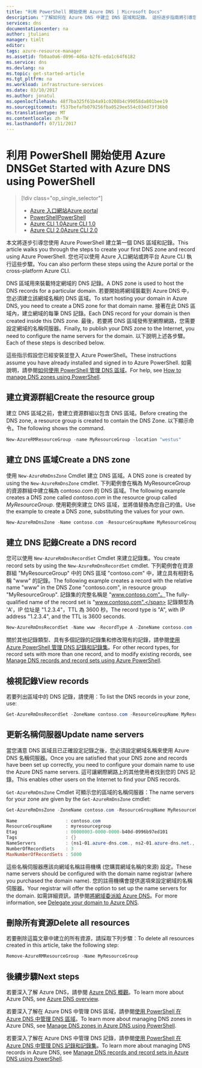 ```yaml
---
title: "利用 PowerShell 開始使用 Azure DNS | Microsoft Docs"
description: "了解如何在 Azure DNS 中建立 DNS 區域和記錄。 這份逐步指南將引導您使用 PowerShell 建立和管理第一個 DNS 區域和記錄。"
services: dns
documentationcenter: na
author: jtuliani
manager: timlt
editor: 
tags: azure-resource-manager
ms.assetid: fb0aa0a6-d096-4d6a-b2f6-eda1c64f6182
ms.service: dns
ms.devlang: na
ms.topic: get-started-article
ms.tgt_pltfrm: na
ms.workload: infrastructure-services
ms.date: 03/10/2017
ms.author: jonatul
ms.openlocfilehash: 48f7ba325f61b4a91c0208b4c99058da801bee19
ms.sourcegitcommit: f537befafb079256fba0529ee554c034d73f36b0
ms.translationtype: MT
ms.contentlocale: zh-TW
ms.lasthandoff: 07/11/2017
---
```

# <a name="get-started-with-azure-dns-using-powershell"></a><span data-ttu-id="dfaa9-104">利用 PowerShell 開始使用 Azure DNS</span><span class="sxs-lookup"><span data-stu-id="dfaa9-104">Get Started with Azure DNS using PowerShell</span></span>

> [!div class="op_single_selector"]
> * [<span data-ttu-id="dfaa9-105">Azure 入口網站</span><span class="sxs-lookup"><span data-stu-id="dfaa9-105">Azure portal</span></span>](dns-getstarted-portal.md)
> * [<span data-ttu-id="dfaa9-106">PowerShell</span><span class="sxs-lookup"><span data-stu-id="dfaa9-106">PowerShell</span></span>](dns-getstarted-powershell.md)
> * [<span data-ttu-id="dfaa9-107">Azure CLI 1.0</span><span class="sxs-lookup"><span data-stu-id="dfaa9-107">Azure CLI 1.0</span></span>](dns-getstarted-cli-nodejs.md)
> * [<span data-ttu-id="dfaa9-108">Azure CLI 2.0</span><span class="sxs-lookup"><span data-stu-id="dfaa9-108">Azure CLI 2.0</span></span>](dns-getstarted-cli.md)

<span data-ttu-id="dfaa9-109">本文將逐步引導您使用 Azure PowerShell 建立第一個 DNS 區域和記錄。</span><span class="sxs-lookup"><span data-stu-id="dfaa9-109">This article walks you through the steps to create your first DNS zone and record using Azure PowerShell.</span></span> <span data-ttu-id="dfaa9-110">您也可以使用 Azure 入口網站或跨平台 Azure CLI 執行這些步驟。</span><span class="sxs-lookup"><span data-stu-id="dfaa9-110">You can also perform these steps using the Azure portal or the cross-platform Azure CLI.</span></span>

<span data-ttu-id="dfaa9-111">DNS 區域用來裝載特定網域的 DNS 記錄。</span><span class="sxs-lookup"><span data-stu-id="dfaa9-111">A DNS zone is used to host the DNS records for a particular domain.</span></span> <span data-ttu-id="dfaa9-112">若要開始將網域裝載到 Azure DNS 中，您必須建立該網域名稱的 DNS 區域。</span><span class="sxs-lookup"><span data-stu-id="dfaa9-112">To start hosting your domain in Azure DNS, you need to create a DNS zone for that domain name.</span></span> <span data-ttu-id="dfaa9-113">接著在此 DNS 區域內，建立網域的每筆 DNS 記錄。</span><span class="sxs-lookup"><span data-stu-id="dfaa9-113">Each DNS record for your domain is then created inside this DNS zone.</span></span> <span data-ttu-id="dfaa9-114">最後，若要將 DNS 區域發佈至網際網路，您需要設定網域的名稱伺服器。</span><span class="sxs-lookup"><span data-stu-id="dfaa9-114">Finally, to publish your DNS zone to the Internet, you need to configure the name servers for the domain.</span></span> <span data-ttu-id="dfaa9-115">以下說明上述各步驟。</span><span class="sxs-lookup"><span data-stu-id="dfaa9-115">Each of these steps is described below.</span></span>

<span data-ttu-id="dfaa9-116">這些指示假設您已經安裝並登入 Azure PowerShell。</span><span class="sxs-lookup"><span data-stu-id="dfaa9-116">These instructions assume you have already installed and signed in to Azure PowerShell.</span></span> <span data-ttu-id="dfaa9-117">如需說明，請參閱[如何使用 PowerShell 管理 DNS 區域](dns-operations-dnszones.md)。</span><span class="sxs-lookup"><span data-stu-id="dfaa9-117">For help, see [How to manage DNS zones using PowerShell](dns-operations-dnszones.md).</span></span>

## <a name="create-the-resource-group"></a><span data-ttu-id="dfaa9-118">建立資源群組</span><span class="sxs-lookup"><span data-stu-id="dfaa9-118">Create the resource group</span></span>

<span data-ttu-id="dfaa9-119">建立 DNS 區域之前，會建立資源群組以包含 DNS 區域。</span><span class="sxs-lookup"><span data-stu-id="dfaa9-119">Before creating the DNS zone, a resource group is created to contain the DNS Zone.</span></span> <span data-ttu-id="dfaa9-120">以下顯示命令。</span><span class="sxs-lookup"><span data-stu-id="dfaa9-120">The following shows the command.</span></span>

```powershell
New-AzureRMResourceGroup -name MyResourceGroup -location "westus"
```

## <a name="create-a-dns-zone"></a><span data-ttu-id="dfaa9-121">建立 DNS 區域</span><span class="sxs-lookup"><span data-stu-id="dfaa9-121">Create a DNS zone</span></span>

<span data-ttu-id="dfaa9-122">使用 `New-AzureRmDnsZone` Cmdlet 建立 DNS 區域。</span><span class="sxs-lookup"><span data-stu-id="dfaa9-122">A DNS zone is created by using the `New-AzureRmDnsZone` cmdlet.</span></span> <span data-ttu-id="dfaa9-123">下列範例會在稱為 MyResourceGroup 的資源群組中建立稱為 contoso.com 的 DNS 區域。</span><span class="sxs-lookup"><span data-stu-id="dfaa9-123">The following example creates a DNS zone called *contoso.com* in the resource group called *MyResourceGroup*.</span></span> <span data-ttu-id="dfaa9-124">使用範例來建立 DNS 區域，並將值替換為您自己的值。</span><span class="sxs-lookup"><span data-stu-id="dfaa9-124">Use the example to create a DNS zone, substituting the values for your own.</span></span>

```powershell
New-AzureRmDnsZone -Name contoso.com -ResourceGroupName MyResourceGroup
```

## <a name="create-a-dns-record"></a><span data-ttu-id="dfaa9-125">建立 DNS 記錄</span><span class="sxs-lookup"><span data-stu-id="dfaa9-125">Create a DNS record</span></span>

<span data-ttu-id="dfaa9-126">您可以使用 `New-AzureRmDnsRecordSet` Cmdlet 來建立記錄集。</span><span class="sxs-lookup"><span data-stu-id="dfaa9-126">You create record sets by using the `New-AzureRmDnsRecordSet` cmdlet.</span></span> <span data-ttu-id="dfaa9-127">下列範例會在資源群組 "MyResourceGroup" 中的 DNS 區域 "contoso.com" 中，建立具有相對名稱 "www" 的記錄。</span><span class="sxs-lookup"><span data-stu-id="dfaa9-127">The following example creates a record with the relative name "www" in the DNS Zone "contoso.com", in resource group "MyResourceGroup".</span></span> <span data-ttu-id="dfaa9-128">記錄集的完整名稱是 "www.contoso.com"。</span><span class="sxs-lookup"><span data-stu-id="dfaa9-128">The fully-qualified name of the record set is "www.contoso.com".</span></span> <span data-ttu-id="dfaa9-129">記錄類型為 'A'，IP 位址是 "1.2.3.4"，TTL 為 3600 秒。</span><span class="sxs-lookup"><span data-stu-id="dfaa9-129">The record type is "A", with IP address "1.2.3.4", and the TTL is 3600 seconds.</span></span>

```powershell
New-AzureRmDnsRecordSet -Name www -RecordType A -ZoneName contoso.com -ResourceGroupName MyResourceGroup -Ttl 3600 -DnsRecords (New-AzureRmDnsRecordConfig -IPv4Address "1.2.3.4")
```

<span data-ttu-id="dfaa9-130">關於其他記錄類型、具有多個記錄的記錄集和修改現有的記錄，請參閱[使用 Azure PowerShell 管理 DNS 記錄和記錄集](dns-operations-recordsets.md)。</span><span class="sxs-lookup"><span data-stu-id="dfaa9-130">For other record types, for record sets with more than one record, and to modify existing records, see [Manage DNS records and record sets using Azure PowerShell](dns-operations-recordsets.md).</span></span> 


## <a name="view-records"></a><span data-ttu-id="dfaa9-131">檢視記錄</span><span class="sxs-lookup"><span data-stu-id="dfaa9-131">View records</span></span>

<span data-ttu-id="dfaa9-132">若要列出區域中的 DNS 記錄，請使用︰</span><span class="sxs-lookup"><span data-stu-id="dfaa9-132">To list the DNS records in your zone, use:</span></span>

```powershell
Get-AzureRmDnsRecordSet -ZoneName contoso.com -ResourceGroupName MyResourceGroup
```


## <a name="update-name-servers"></a><span data-ttu-id="dfaa9-133">更新名稱伺服器</span><span class="sxs-lookup"><span data-stu-id="dfaa9-133">Update name servers</span></span>

<span data-ttu-id="dfaa9-134">當您滿意 DNS 區域且已正確設定記錄之後，您必須設定網域名稱來使用 Azure DNS 名稱伺服器。</span><span class="sxs-lookup"><span data-stu-id="dfaa9-134">Once you are satisfied that your DNS zone and records have been set up correctly, you need to configure your domain name to use the Azure DNS name servers.</span></span> <span data-ttu-id="dfaa9-135">這可讓網際網路上的其他使用者找到您的 DNS 記錄。</span><span class="sxs-lookup"><span data-stu-id="dfaa9-135">This enables other users on the Internet to find your DNS records.</span></span>

<span data-ttu-id="dfaa9-136">`Get-AzureRmDnsZone` Cmdlet 可顯示您的區域的名稱伺服器：</span><span class="sxs-lookup"><span data-stu-id="dfaa9-136">The name servers for your zone are given by the `Get-AzureRmDnsZone` cmdlet:</span></span>

```powershell
Get-AzureRmDnsZone -ZoneName contoso.com -ResourceGroupName MyResourceGroup

Name                  : contoso.com
ResourceGroupName     : myresourcegroup
Etag                  : 00000003-0000-0000-b40d-0996b97ed101
Tags                  : {}
NameServers           : {ns1-01.azure-dns.com., ns2-01.azure-dns.net., ns3-01.azure-dns.org., ns4-01.azure-dns.info.}
NumberOfRecordSets    : 3
MaxNumberOfRecordSets : 5000
```

<span data-ttu-id="dfaa9-137">這些名稱伺服器應該向網域名稱註冊機構 (您購買網域名稱的來源) 設定。</span><span class="sxs-lookup"><span data-stu-id="dfaa9-137">These name servers should be configured with the domain name registrar (where you purchased the domain name).</span></span> <span data-ttu-id="dfaa9-138">您的註冊機構會提供選項來設定網域的名稱伺服器。</span><span class="sxs-lookup"><span data-stu-id="dfaa9-138">Your registrar will offer the option to set up the name servers for the domain.</span></span> <span data-ttu-id="dfaa9-139">如需詳細資訊，請參閱[將網域委派給 Azure DNS](dns-domain-delegation.md)。</span><span class="sxs-lookup"><span data-stu-id="dfaa9-139">For more information, see [Delegate your domain to Azure DNS](dns-domain-delegation.md).</span></span>

## <a name="delete-all-resources"></a><span data-ttu-id="dfaa9-140">刪除所有資源</span><span class="sxs-lookup"><span data-stu-id="dfaa9-140">Delete all resources</span></span>

<span data-ttu-id="dfaa9-141">若要刪除這篇文章中建立的所有資源，請採取下列步驟︰</span><span class="sxs-lookup"><span data-stu-id="dfaa9-141">To delete all resources created in this article, take the following step:</span></span>

```powershell
Remove-AzureRMResourceGroup -Name MyResourceGroup
```

## <a name="next-steps"></a><span data-ttu-id="dfaa9-142">後續步驟</span><span class="sxs-lookup"><span data-stu-id="dfaa9-142">Next steps</span></span>

<span data-ttu-id="dfaa9-143">若要深入了解 Azure DNS，請參閱 [Azure DNS 概觀](dns-overview.md)。</span><span class="sxs-lookup"><span data-stu-id="dfaa9-143">To learn more about Azure DNS, see [Azure DNS overview](dns-overview.md).</span></span>

<span data-ttu-id="dfaa9-144">若要深入了解在 Azure DNS 中管理 DNS 區域，請參閱[使用 PowerShell 在 Azure DNS 中管理 DNS 區域](dns-operations-dnszones.md)。</span><span class="sxs-lookup"><span data-stu-id="dfaa9-144">To learn more about managing DNS zones in Azure DNS, see [Manage DNS zones in Azure DNS using PowerShell](dns-operations-dnszones.md).</span></span>

<span data-ttu-id="dfaa9-145">若要深入了解在 Azure DNS 中管理 DNS 記錄，請參閱[使用 PowerShell 在 Azure DNS 中管理 DNS 記錄和記錄集](dns-operations-recordsets.md)。</span><span class="sxs-lookup"><span data-stu-id="dfaa9-145">To learn more about managing DNS records in Azure DNS, see [Manage DNS records and record sets in Azure DNS using PowerShell](dns-operations-recordsets.md).</span></span>

